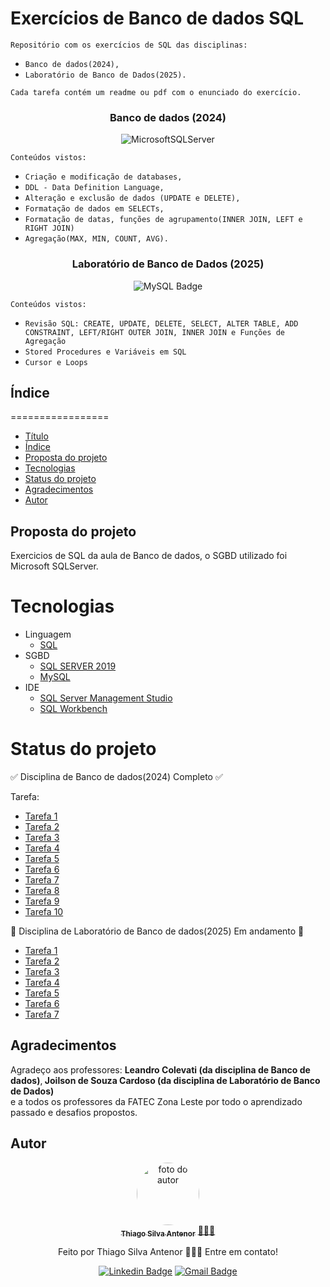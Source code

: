 # Exercícios de Banco de dados SQL

`Repositório com os exercícios de SQL das disciplinas:`
- `Banco de dados(2024),`
- `Laboratório de Banco de Dados(2025).`<br>

`Cada tarefa contém um readme ou pdf com o enunciado do exercício.`

<div align="center">
  
<h3> Banco de dados (2024) </h3>
  
![MicrosoftSQLServer](https://img.shields.io/badge/Microsoft%20SQL%20Server-CC2927?style=for-the-badge&logo=microsoft%20sql%20server&logoColor=white)  

</div>

`Conteúdos vistos:` 
- `Criação e modificação de databases,`
- `DDL - Data Definition Language,`
- `Alteração e exclusão de dados (UPDATE e DELETE),`
- `Formatação de dados em SELECTs,`
- `Formatação de datas, funções de agrupamento(INNER JOIN, LEFT e RIGHT JOIN)`
- `Agregação(MAX, MIN, COUNT, AVG).`

<div align="center">
  
<h3> Laboratório de Banco de Dados (2025) </h3>
  
![MySQL Badge](https://img.shields.io/badge/MySQL-005C84?style=for-the-badge&logo=mysql&logoColor=white)

</div>

`Conteúdos vistos:` 
- `Revisão SQL: CREATE, UPDATE, DELETE, SELECT, ALTER TABLE, ADD CONSTRAINT, LEFT/RIGHT OUTER JOIN, INNER JOIN e Funções de Agregação`
- `Stored Procedures e Variáveis em SQL`
- `Cursor e Loops`

## Índice
=================
<!--ts-->
* [Título](#exercicios-de-banco-de-dados-sql)
* [Índice](#índice)
* [Proposta do projeto](#proposta-do-projeto)
* [Tecnologias](#tecnologias)
* [Status do projeto](#status-do-projeto)
* [Agradecimentos](#agradecimentos)
* [Autor](#autor)
<!--te-->


## Proposta do projeto
Exercicios de SQL da aula de Banco de dados, o SGBD utilizado foi Microsoft SQLServer.

# Tecnologias
- Linguagem
  - [SQL](https://www.w3schools.com/sql/)
- SGBD
  - [SQL SERVER 2019](https://www.microsoft.com/pt-br/sql-server/sql-server-2019)
  - [MySQL](https://www.mysql.com/)
- IDE
  - [SQL Server Management Studio](https://learn.microsoft.com/en-us/sql/ssms/download-sql-server-management-studio-ssms?view=sql-server-ver16)
  - [SQL Workbench](https://www.mysql.com/products/workbench/) 

# Status do projeto
✅ Disciplina de Banco de dados(2024) Completo ✅

Tarefa:
- [Tarefa 1](https://github.com/thiagosilvaantenor/Banco_de_Dados_Exercicios/tree/main/disciplina_banco_de_dados/tarefa_01)
- [Tarefa 2](https://github.com/thiagosilvaantenor/Banco_de_Dados_Exercicios/tree/main/disciplina_banco_de_dados/tarefa_02)
- [Tarefa 3](https://github.com/thiagosilvaantenor/Banco_de_Dados_Exercicios/tree/main/disciplina_banco_de_dados/tarefa_03)
- [Tarefa 4](https://github.com/thiagosilvaantenor/Banco_de_Dados_Exercicios/tree/main/disciplina_banco_de_dados/tarefa_04)
- [Tarefa 5](https://github.com/thiagosilvaantenor/Banco_de_Dados_Exercicios/tree/main/disciplina_banco_de_dados/tarefa_05)
- [Tarefa 6](https://github.com/thiagosilvaantenor/Banco_de_Dados_Exercicios/tree/main/disciplina_banco_de_dados/tarefa_06)
- [Tarefa 7](https://github.com/thiagosilvaantenor/Banco_de_Dados_Exercicios/tree/main/disciplina_banco_de_dados/tarefa_07)
- [Tarefa 8](https://github.com/thiagosilvaantenor/Banco_de_Dados_Exercicios/tree/main/disciplina_banco_de_dados/tarefa_08)
- [Tarefa 9](https://github.com/thiagosilvaantenor/Banco_de_Dados_Exercicios/tree/main/disciplina_banco_de_dados/tarefa_09)
- [Tarefa 10](https://github.com/thiagosilvaantenor/Banco_de_Dados_Exercicios/tree/main/disciplina_banco_de_dados/tarefa_10)

🚧 Disciplina de Laboratório de Banco de dados(2025) Em andamento 🚧
- [Tarefa 1](https://github.com/thiagosilvaantenor/Banco_de_Dados_Exercicios/tree/main/disciplina_laboratorio_de_banco_de_dados/tarefa_01)
- [Tarefa 2](https://github.com/thiagosilvaantenor/Banco_de_Dados_Exercicios/tree/main/disciplina_laboratorio_de_banco_de_dados/tarefa_02)
- [Tarefa 3](https://github.com/thiagosilvaantenor/Banco_de_Dados_Exercicios/tree/main/disciplina_laboratorio_de_banco_de_dados/tarefa_03)
- [Tarefa 4](https://github.com/thiagosilvaantenor/Banco_de_Dados_Exercicios/tree/main/disciplina_laboratorio_de_banco_de_dados/tarefa_04)
- [Tarefa 5](https://github.com/thiagosilvaantenor/Banco_de_Dados_Exercicios/tree/main/disciplina_laboratorio_de_banco_de_dados/tarefa_05)
- [Tarefa 6](https://github.com/thiagosilvaantenor/Banco_de_Dados_Exercicios/tree/main/disciplina_laboratorio_de_banco_de_dados/tarefa_06)
- [Tarefa 7](https://github.com/thiagosilvaantenor/Banco_de_Dados_Exercicios/tree/main/disciplina_laboratorio_de_banco_de_dados/tarefa_07)

## Agradecimentos
Agradeço aos professores: <strong> Leandro Colevati (da disciplina de Banco de dados)</strong>,<strong> Joilson de Souza Cardoso (da disciplina de Laboratório de Banco de Dados)</strong><br>
e a todos os professores da FATEC Zona Leste por todo o aprendizado passado e desafios propostos.

## Autor

<div align="center">
<a href="https://www.linkedin.com/in/thiago-antenor/">
<img style="border-radius: 50%;" src="https://avatars.githubusercontent.com/u/99970279?v=4" width="100px;" alt="foto do autor"/>
 <br />
 <sub><b>Thiago Silva Antenor</b></sub></a> <a href="https://www.linkedin.com/in/thiago-antenor/" title="Linkedin"> 🧑🏾‍💻</a>


Feito por Thiago Silva Antenor 👨🏾‍💻 Entre em contato!

[![Linkedin Badge](https://img.shields.io/badge/-Thiago-blue?style=flat-square&logo=Linkedin&logoColor=white&link=https://www.linkedin.com/in/thiago-antenor/)](https://www.linkedin.com/in/thiago-antenor/) 
[![Gmail Badge](https://img.shields.io/badge/-thiagoantenor31@gmail.com-c14438?style=flat-square&logo=Gmail&logoColor=white&link=mailto:thiagoantenor31.com)](mailto:thiagoantenor31.com)
</div>
